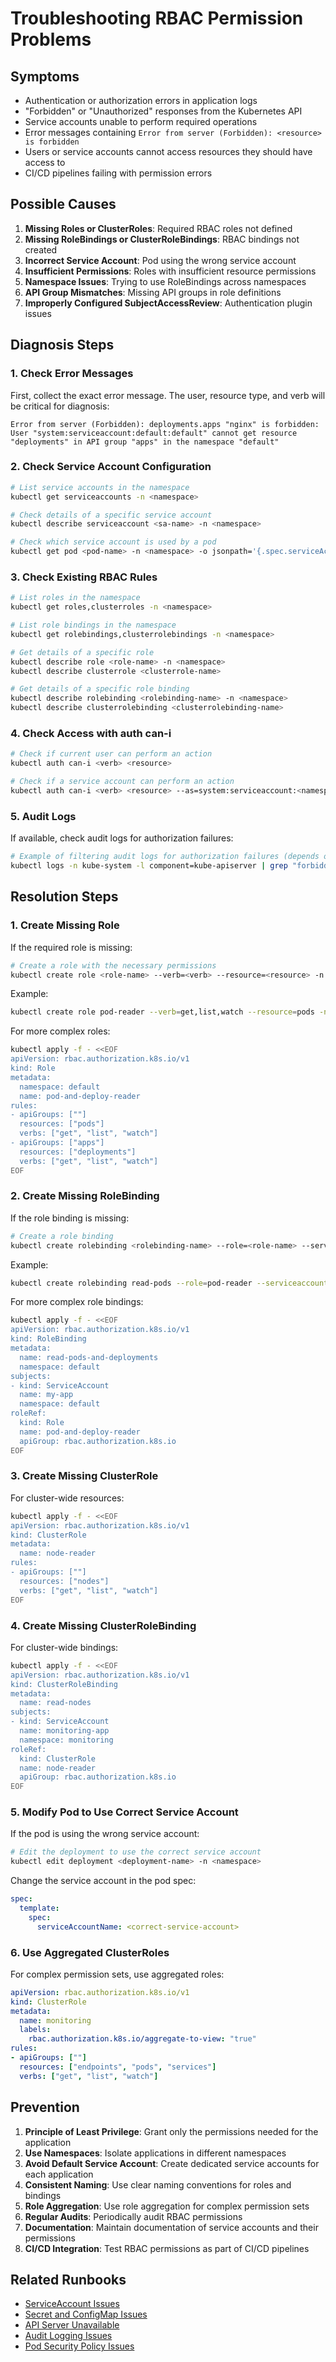 # Troubleshooting RBAC Permission Problems

## Symptoms

* Authentication or authorization errors in application logs
* "Forbidden" or "Unauthorized" responses from the Kubernetes API
* Service accounts unable to perform required operations
* Error messages containing `Error from server (Forbidden): <resource> is forbidden`
* Users or service accounts cannot access resources they should have access to
* CI/CD pipelines failing with permission errors

## Possible Causes

1. **Missing Roles or ClusterRoles**: Required RBAC roles not defined
2. **Missing RoleBindings or ClusterRoleBindings**: RBAC bindings not created
3. **Incorrect Service Account**: Pod using the wrong service account
4. **Insufficient Permissions**: Roles with insufficient resource permissions
5. **Namespace Issues**: Trying to use RoleBindings across namespaces
6. **API Group Mismatches**: Missing API groups in role definitions
7. **Improperly Configured SubjectAccessReview**: Authentication plugin issues

## Diagnosis Steps

### 1. Check Error Messages

First, collect the exact error message. The user, resource type, and verb will be critical for diagnosis:

```
Error from server (Forbidden): deployments.apps "nginx" is forbidden: User "system:serviceaccount:default:default" cannot get resource "deployments" in API group "apps" in the namespace "default"
```

### 2. Check Service Account Configuration

```bash
# List service accounts in the namespace
kubectl get serviceaccounts -n <namespace>

# Check details of a specific service account
kubectl describe serviceaccount <sa-name> -n <namespace>

# Check which service account is used by a pod
kubectl get pod <pod-name> -n <namespace> -o jsonpath='{.spec.serviceAccountName}'
```

### 3. Check Existing RBAC Rules

```bash
# List roles in the namespace
kubectl get roles,clusterroles -n <namespace>

# List role bindings in the namespace
kubectl get rolebindings,clusterrolebindings -n <namespace>

# Get details of a specific role
kubectl describe role <role-name> -n <namespace>
kubectl describe clusterrole <clusterrole-name>

# Get details of a specific role binding
kubectl describe rolebinding <rolebinding-name> -n <namespace>
kubectl describe clusterrolebinding <clusterrolebinding-name>
```

### 4. Check Access with auth can-i

```bash
# Check if current user can perform an action
kubectl auth can-i <verb> <resource>

# Check if a service account can perform an action
kubectl auth can-i <verb> <resource> --as=system:serviceaccount:<namespace>:<serviceaccount> -n <namespace>
```

### 5. Audit Logs

If available, check audit logs for authorization failures:

```bash
# Example of filtering audit logs for authorization failures (depends on your setup)
kubectl logs -n kube-system -l component=kube-apiserver | grep "forbidden" | grep <username-or-serviceaccount>
```

## Resolution Steps

### 1. Create Missing Role

If the required role is missing:

```bash
# Create a role with the necessary permissions
kubectl create role <role-name> --verb=<verb> --resource=<resource> -n <namespace>
```

Example:

```bash
kubectl create role pod-reader --verb=get,list,watch --resource=pods -n default
```

For more complex roles:

```bash
kubectl apply -f - <<EOF
apiVersion: rbac.authorization.k8s.io/v1
kind: Role
metadata:
  namespace: default
  name: pod-and-deploy-reader
rules:
- apiGroups: [""]
  resources: ["pods"]
  verbs: ["get", "list", "watch"]
- apiGroups: ["apps"]
  resources: ["deployments"]
  verbs: ["get", "list", "watch"]
EOF
```

### 2. Create Missing RoleBinding

If the role binding is missing:

```bash
# Create a role binding
kubectl create rolebinding <rolebinding-name> --role=<role-name> --serviceaccount=<namespace>:<serviceaccount> -n <namespace>
```

Example:

```bash
kubectl create rolebinding read-pods --role=pod-reader --serviceaccount=default:default -n default
```

For more complex role bindings:

```bash
kubectl apply -f - <<EOF
apiVersion: rbac.authorization.k8s.io/v1
kind: RoleBinding
metadata:
  name: read-pods-and-deployments
  namespace: default
subjects:
- kind: ServiceAccount
  name: my-app
  namespace: default
roleRef:
  kind: Role
  name: pod-and-deploy-reader
  apiGroup: rbac.authorization.k8s.io
EOF
```

### 3. Create Missing ClusterRole

For cluster-wide resources:

```bash
kubectl apply -f - <<EOF
apiVersion: rbac.authorization.k8s.io/v1
kind: ClusterRole
metadata:
  name: node-reader
rules:
- apiGroups: [""]
  resources: ["nodes"]
  verbs: ["get", "list", "watch"]
EOF
```

### 4. Create Missing ClusterRoleBinding

For cluster-wide bindings:

```bash
kubectl apply -f - <<EOF
apiVersion: rbac.authorization.k8s.io/v1
kind: ClusterRoleBinding
metadata:
  name: read-nodes
subjects:
- kind: ServiceAccount
  name: monitoring-app
  namespace: monitoring
roleRef:
  kind: ClusterRole
  name: node-reader
  apiGroup: rbac.authorization.k8s.io
EOF
```

### 5. Modify Pod to Use Correct Service Account

If the pod is using the wrong service account:

```bash
# Edit the deployment to use the correct service account
kubectl edit deployment <deployment-name> -n <namespace>
```

Change the service account in the pod spec:

```yaml
spec:
  template:
    spec:
      serviceAccountName: <correct-service-account>
```

### 6. Use Aggregated ClusterRoles

For complex permission sets, use aggregated roles:

```yaml
apiVersion: rbac.authorization.k8s.io/v1
kind: ClusterRole
metadata:
  name: monitoring
  labels:
    rbac.authorization.k8s.io/aggregate-to-view: "true"
rules:
- apiGroups: [""]
  resources: ["endpoints", "pods", "services"]
  verbs: ["get", "list", "watch"]
```

## Prevention

1. **Principle of Least Privilege**: Grant only the permissions needed for the application
2. **Use Namespaces**: Isolate applications in different namespaces
3. **Avoid Default Service Account**: Create dedicated service accounts for each application
4. **Consistent Naming**: Use clear naming conventions for roles and bindings
5. **Role Aggregation**: Use role aggregation for complex permission sets
6. **Regular Audits**: Periodically audit RBAC permissions
7. **Documentation**: Maintain documentation of service accounts and their permissions
8. **CI/CD Integration**: Test RBAC permissions as part of CI/CD pipelines

## Related Runbooks

* [ServiceAccount Issues](./service-account-issues.md)
* [Secret and ConfigMap Issues](./secret-configmap-issues.md)
* [API Server Unavailable](../cluster/api-server-unavailable.md)
* [Audit Logging Issues](./audit-logging-issues.md)
* [Pod Security Policy Issues](./pod-security-policy-issues.md)